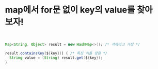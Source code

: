 # map에서 for문 없이 key의 value를 찾아보자!

<br />

```java
Map<String, Object> result = new HashMap<>(); /* 객체라고 가정 */

result.containsKey(${key})) { /* 특정 키를 찾음 */
  String value = (String) result.get(${key});
}
```
